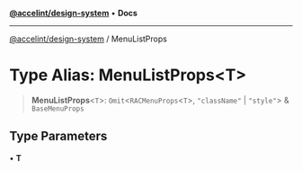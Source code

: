 [**@accelint/design-system**](../README.md) • **Docs**

***

[@accelint/design-system](../README.md) / MenuListProps

# Type Alias: MenuListProps\<T\>

> **MenuListProps**\<`T`\>: `Omit`\<`RACMenuProps`\<`T`\>, `"className"` \| `"style"`\> & `BaseMenuProps`

## Type Parameters

• **T**
